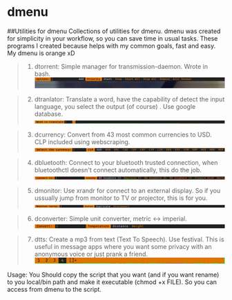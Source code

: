 ﻿# dmenu
##Utilities for dmenu
Collections of utilities for dmenu.
dmenu was created for simplicity in your workflow, so you can save time in usual tasks.
These programs I created because helps with my common goals, fast and easy. My dmenu is orange xD
>1. dtorrent:
> Simple manager for transmission-daemon. Wrote in bash.
![dtorrent](dtorrent/dtorrent.gif)
  
>2. dtranlator:
>  Translate a word, have the capability of detect the input language, you select the output (of course) . Use google database.
![dtranslator](dtranslator/dtranslator.gif)

>3. dcurrency:
> Convert from 43 most common currencies to USD. CLP included using webscraping.
![dcurrency](dcurrency/dcurrency.gif)

>4. dbluetooth:
> Connect to your bluetooth trusted connection, when bluetoothctl doesn't connect automatically, this do the job.
![dbluetooth](dbluetooth/dbluetooth.gif)

>5. dmonitor:
> Use xrandr for connect to an external display. So if you ussually jump from monitor to TV or projector, this is for you.
![dmonitor](dmonitor/dmonitor.gif)

>6. dconverter:
> Simple unit converter, metric <-> imperial.
![dconverter](dconverter/dconverter.gif)

>7. dtts:
> Create a mp3 from text (Text To Speech). Use festival. This is useful in message apps where you want some privacy with an anonymous voice or just prank a friend. 
![dtts](dtts/tts2.gif)


Usage:
You Should copy the script that you want (and if you want rename) to you local/bin path and make it executable (chmod +x FILE). 
So you can access from dmenu to the script.